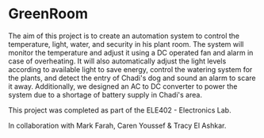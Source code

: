 # GreenRoom

The aim of this project is to create an automation system to control the temperature, light, water, and security in his plant room. The system will monitor the temperature and adjust it using a DC operated fan and alarm in case of overheating. It will also automatically adjust the light levels according to available light to save energy, control the watering system for the plants, and detect the entry of Chadi's dog and sound an alarm to scare it away. Additionally, we designed an AC to DC converter to power the system due to a shortage of battery supply in Chadi's area. 





This project was completed as part of the ELE402 - Electronics Lab. 

In collaboration with Mark Farah, Caren Youssef & Tracy El Ashkar. 

